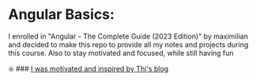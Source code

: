 Angular Basics:
================

I enrolled in "Angular - The Complete Guide (2023 Edition)" by maximilian and decided to make this repo to provide all my notes and projects during this course. Also to stay motivated and focused, while still having fun

:sparkle: ### [I was motivated and inspired by Thi's blog](https://dinhanhthi.com/angular-1-basics-components-databinding-directives/)

